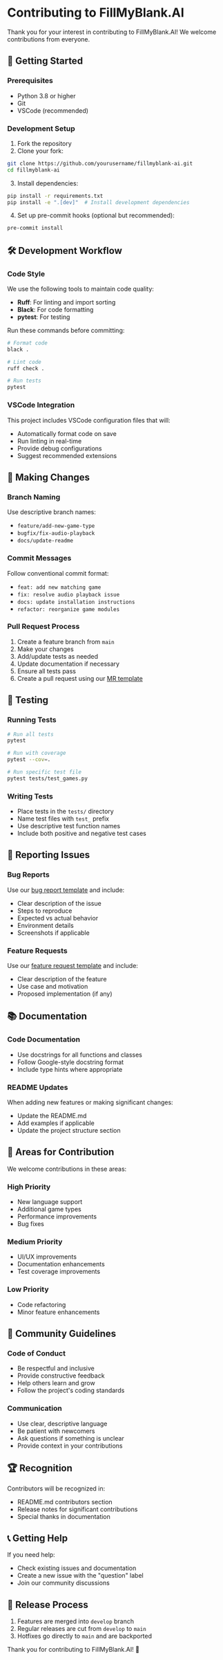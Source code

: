 # Contributing to FillMyBlank.AI

Thank you for your interest in contributing to FillMyBlank.AI! We welcome contributions from everyone.

## 🚀 Getting Started

### Prerequisites

- Python 3.8 or higher
- Git
- VSCode (recommended)

### Development Setup

1. Fork the repository
2. Clone your fork:
```bash
git clone https://github.com/yourusername/fillmyblank-ai.git
cd fillmyblank-ai
```

3. Install dependencies:
```bash
pip install -r requirements.txt
pip install -e ".[dev]"  # Install development dependencies
```

4. Set up pre-commit hooks (optional but recommended):
```bash
pre-commit install
```

## 🛠️ Development Workflow

### Code Style

We use the following tools to maintain code quality:

- **Ruff**: For linting and import sorting
- **Black**: For code formatting
- **pytest**: For testing

Run these commands before committing:

```bash
# Format code
black .

# Lint code
ruff check .

# Run tests
pytest
```

### VSCode Integration

This project includes VSCode configuration files that will:
- Automatically format code on save
- Run linting in real-time
- Provide debug configurations
- Suggest recommended extensions

## 📝 Making Changes

### Branch Naming

Use descriptive branch names:
- `feature/add-new-game-type`
- `bugfix/fix-audio-playback`
- `docs/update-readme`

### Commit Messages

Follow conventional commit format:
- `feat: add new matching game`
- `fix: resolve audio playback issue`
- `docs: update installation instructions`
- `refactor: reorganize game modules`

### Pull Request Process

1. Create a feature branch from `main`
2. Make your changes
3. Add/update tests as needed
4. Update documentation if necessary
5. Ensure all tests pass
6. Create a pull request using our [MR template](.gitlab/merge_request_templates/Default.md)

## 🧪 Testing

### Running Tests

```bash
# Run all tests
pytest

# Run with coverage
pytest --cov=.

# Run specific test file
pytest tests/test_games.py
```

### Writing Tests

- Place tests in the `tests/` directory
- Name test files with `test_` prefix
- Use descriptive test function names
- Include both positive and negative test cases

## 🐛 Reporting Issues

### Bug Reports

Use our [bug report template](.gitlab/issue_templates/Bug.md) and include:
- Clear description of the issue
- Steps to reproduce
- Expected vs actual behavior
- Environment details
- Screenshots if applicable

### Feature Requests

Use our [feature request template](.gitlab/issue_templates/Feature_Request.md) and include:
- Clear description of the feature
- Use case and motivation
- Proposed implementation (if any)

## 📚 Documentation

### Code Documentation

- Use docstrings for all functions and classes
- Follow Google-style docstring format
- Include type hints where appropriate

### README Updates

When adding new features or making significant changes:
- Update the README.md
- Add examples if applicable
- Update the project structure section

## 🎯 Areas for Contribution

We welcome contributions in these areas:

### High Priority
- New language support
- Additional game types
- Performance improvements
- Bug fixes

### Medium Priority
- UI/UX improvements
- Documentation enhancements
- Test coverage improvements

### Low Priority
- Code refactoring
- Minor feature enhancements

## 🤝 Community Guidelines

### Code of Conduct

- Be respectful and inclusive
- Provide constructive feedback
- Help others learn and grow
- Follow the project's coding standards

### Communication

- Use clear, descriptive language
- Be patient with newcomers
- Ask questions if something is unclear
- Provide context in your contributions

## 🏆 Recognition

Contributors will be recognized in:
- README.md contributors section
- Release notes for significant contributions
- Special thanks in documentation

## 📞 Getting Help

If you need help:
- Check existing issues and documentation
- Create a new issue with the "question" label
- Join our community discussions

## 🔄 Release Process

1. Features are merged into `develop` branch
2. Regular releases are cut from `develop` to `main`
3. Hotfixes go directly to `main` and are backported

Thank you for contributing to FillMyBlank.AI! 🎉
